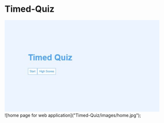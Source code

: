 # Timed-Quiz
<img src = "./home.jpg"/>
![home page for web application]("Timed-Quiz/images/home.jpg");


